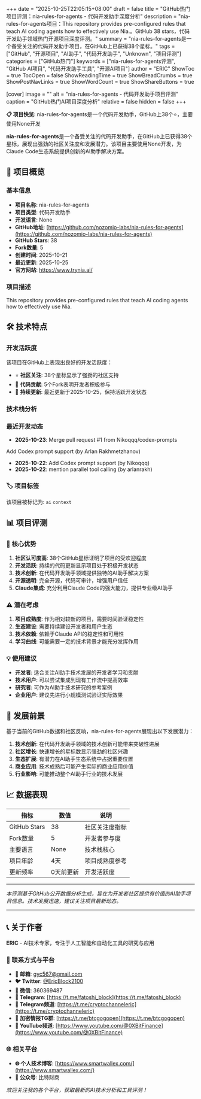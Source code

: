 +++
date = "2025-10-25T22:05:15+08:00"
draft = false
title = "GitHub热门项目评测：nia-rules-for-agents - 代码开发助手深度分析"
description = "nia-rules-for-agents项目：This repository provides pre-configured rules that teach AI coding agents how to effectively use Nia.。GitHub 38 stars，代码开发助手领域热门开源项目深度评测。"
summary = "nia-rules-for-agents是一个备受关注的代码开发助手项目，在GitHub上已获得38个星标。"
tags = ["GitHub", "开源项目", "AI助手", "代码开发助手", "Unknown", "项目评测"]
categories = ["GitHub热门"]
keywords = ["nia-rules-for-agents评测", "GitHub AI项目", "代码开发助手工具", "开源AI项目"]
author = "ERIC"
ShowToc = true
TocOpen = false
ShowReadingTime = true
ShowBreadCrumbs = true
ShowPostNavLinks = true
ShowWordCount = true
ShowShareButtons = true

[cover]
image = ""
alt = "nia-rules-for-agents - 代码开发助手项目评测"
caption = "GitHub热门AI项目深度分析"
relative = false
hidden = false
+++

**📋 项目快览**: nia-rules-for-agents是一个代码开发助手，GitHub上38个⭐，主要使用None开发

**nia-rules-for-agents**是一个备受关注的代码开发助手，在GitHub上已获得38个星标，展现出强劲的社区关注度和发展潜力。该项目主要使用None开发，为Claude Code生态系统提供创新的AI助手解决方案。

## 🎯 项目概览

### 基本信息
- **项目名称**: nia-rules-for-agents
- **项目类型**: 代码开发助手
- **开发语言**: None
- **GitHub地址**: [https://github.com/nozomio-labs/nia-rules-for-agents](https://github.com/nozomio-labs/nia-rules-for-agents)
- **GitHub Stars**: 38
- **Fork数量**: 5
- **创建时间**: 2025-10-21
- **最近更新**: 2025-10-25
- **官方网站**: https://www.trynia.ai/

### 项目描述
This repository provides pre-configured rules that teach AI coding agents how to effectively use Nia.

## 🛠️ 技术特点

### 开发活跃度
该项目在GitHub上表现出良好的开发活跃度：
- ⭐ **社区关注**: 38个星标显示了强劲的社区支持
- 🔄 **代码贡献**: 5个Fork表明开发者积极参与
- 📅 **持续更新**: 最近更新于2025-10-25，保持活跃开发状态

### 技术栈分析

### 最近开发动态
- **2025-10-23**: Merge pull request #1 from Nikoqqq/codex-prompts

Add Codex prompt support (by Arlan Rakhmetzhanov)
- **2025-10-22**: Add Codex prompt support (by Nikoqqq)
- **2025-10-22**: mention parallel tool calling (by arlanrakh)


### 🏷️ 项目标签
该项目被标记为: `ai` `context`


## 📊 项目评测

### 🎯 核心优势
1. **社区认可度高**: 38个GitHub星标证明了项目的受欢迎程度
2. **开发活跃**: 持续的代码更新显示项目处于积极开发状态
3. **技术创新**: 在代码开发助手领域提供独特的AI助手解决方案
4. **开源透明**: 完全开源，代码可审计，增强用户信任
5. **Claude集成**: 充分利用Claude Code的强大能力，提供专业级AI助手

### ⚠️ 潜在考虑
1. **项目成熟度**: 作为相对较新的项目，需要时间验证稳定性
2. **生态建设**: 需要持续建设开发者和用户生态
3. **技术依赖**: 依赖于Claude API的稳定性和可用性
4. **学习曲线**: 可能需要一定的技术背景才能充分发挥作用

### 💡 使用建议
- **开发者**: 适合关注AI助手技术发展的开发者学习和贡献
- **技术用户**: 可以尝试集成到现有工作流中提高效率
- **研究者**: 可作为AI助手技术研究的参考案例
- **企业用户**: 建议先进行小规模测试验证实际效果

## 🔮 发展前景

基于当前的GitHub数据和社区反响，nia-rules-for-agents展现出以下发展潜力：

1. **技术创新**: 在代码开发助手领域的技术创新可能带来突破性进展
2. **社区增长**: 快速增长的星标数显示强劲的社区兴趣
3. **生态扩展**: 有潜力在AI助手生态系统中占据重要位置
4. **商业应用**: 技术成熟后可能产生实际的商业应用价值
5. **行业影响**: 可能推动整个AI助手行业的技术发展

## 📈 数据表现

| 指标 | 数值 | 说明 |
|------|------|------|
| GitHub Stars | 38 | 社区关注度指标 |
| Fork数量 | 5 | 开发者参与度 |
| 主要语言 | None | 技术栈核心 |
| 项目年龄 | 4天 | 项目成熟度参考 |
| 更新频率 | 0天前更新 | 开发活跃度 |

---

*本评测基于GitHub公开数据分析生成，旨在为开发者社区提供有价值的AI助手项目信息。技术发展迅速，建议关注项目最新动态。*

---

## 📞 关于作者

**ERIC** - AI技术专家，专注于人工智能和自动化工具的研究与应用

### 🔗 联系方式与平台

- **📧 邮箱**: [gyc567@gmail.com](mailto:gyc567@gmail.com)
- **🐦 Twitter**: [@EricBlock2100](https://twitter.com/EricBlock2100)
- **💬 微信**: 360369487
- **📱 Telegram**: [https://t.me/fatoshi_block](https://t.me/fatoshi_block)
- **📢 Telegram频道**: [https://t.me/cryptochanneleric](https://t.me/cryptochanneleric)
- **👥 加密情报TG群**: [https://t.me/btcgogopen](https://t.me/btcgogopen)
- **🎥 YouTube频道**: [https://www.youtube.com/@0XBitFinance](https://www.youtube.com/@0XBitFinance)

### 🌐 相关平台

- **🌐 个人技术博客**: [https://www.smartwallex.com/](https://www.smartwallex.com/)
- **📖 公众号**: 比特财商

*欢迎关注我的各个平台，获取最新的AI技术分析和工具评测！*
